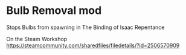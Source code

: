 # Bulb Removal mod
 
Stops Bulbs from spawning in The Binding of Isaac Repentance

On the Steam Workshop https://steamcommunity.com/sharedfiles/filedetails/?id=2506570909
